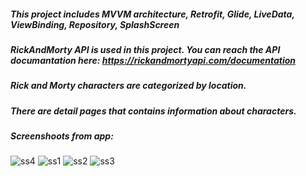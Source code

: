 ##### This project includes MVVM architecture, Retrofit, Glide, LiveData, ViewBinding, Repository, SplashScreen
##### RickAndMorty API is used in this project. You can reach the API documantation here: https://rickandmortyapi.com/documentation
##### Rick and Morty characters are categorized by location.
##### There are detail pages that contains information about characters.
##### Screenshoots from app:
![ss4](https://github.com/sevvaloz/RickAndMortyApp/assets/70901471/5639492d-ebc8-42ef-a724-241e48f0e200)
![ss1](https://github.com/sevvaloz/RickAndMortyApp/assets/70901471/80fcfd8d-5330-40ad-af62-42b979bd82f3)
![ss2](https://github.com/sevvaloz/RickAndMortyApp/assets/70901471/8ff5272e-a0d9-4950-abcf-9395d1cf1d7b)
![ss3](https://github.com/sevvaloz/RickAndMortyApp/assets/70901471/f8c129a5-4ed3-432e-b41d-48ea470e0162)
